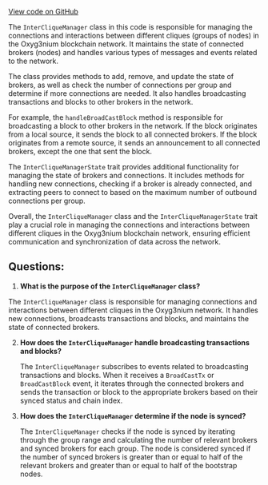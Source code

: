 [View code on GitHub](https://github.com/oxyg3nium/oxyg3nium/flow/src/main/scala/org/oxyg3nium/flow/network/InterCliqueManager.scala)

The `InterCliqueManager` class in this code is responsible for managing the connections and interactions between different cliques (groups of nodes) in the Oxyg3nium blockchain network. It maintains the state of connected brokers (nodes) and handles various types of messages and events related to the network.

The class provides methods to add, remove, and update the state of brokers, as well as check the number of connections per group and determine if more connections are needed. It also handles broadcasting transactions and blocks to other brokers in the network.

For example, the `handleBroadCastBlock` method is responsible for broadcasting a block to other brokers in the network. If the block originates from a local source, it sends the block to all connected brokers. If the block originates from a remote source, it sends an announcement to all connected brokers, except the one that sent the block.

The `InterCliqueManagerState` trait provides additional functionality for managing the state of brokers and connections. It includes methods for handling new connections, checking if a broker is already connected, and extracting peers to connect to based on the maximum number of outbound connections per group.

Overall, the `InterCliqueManager` class and the `InterCliqueManagerState` trait play a crucial role in managing the connections and interactions between different cliques in the Oxyg3nium blockchain network, ensuring efficient communication and synchronization of data across the network.
## Questions: 
 1. **What is the purpose of the `InterCliqueManager` class?**

   The `InterCliqueManager` class is responsible for managing connections and interactions between different cliques in the Oxyg3nium network. It handles new connections, broadcasts transactions and blocks, and maintains the state of connected brokers.

2. **How does the `InterCliqueManager` handle broadcasting transactions and blocks?**

   The `InterCliqueManager` subscribes to events related to broadcasting transactions and blocks. When it receives a `BroadCastTx` or `BroadCastBlock` event, it iterates through the connected brokers and sends the transaction or block to the appropriate brokers based on their synced status and chain index.

3. **How does the `InterCliqueManager` determine if the node is synced?**

   The `InterCliqueManager` checks if the node is synced by iterating through the group range and calculating the number of relevant brokers and synced brokers for each group. The node is considered synced if the number of synced brokers is greater than or equal to half of the relevant brokers and greater than or equal to half of the bootstrap nodes.